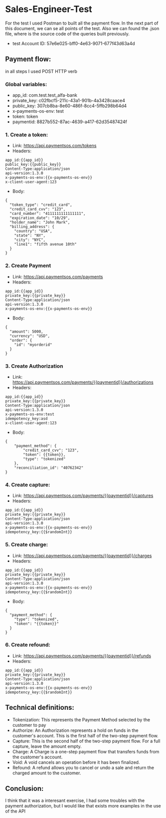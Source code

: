 # Sales-Engineer-Test

For the test I used Postman to built all the payment flow. In the next part of this document, we can se all points of the test. Also we can found the .json file, where is the source code of the queries built previously. 

- test Account ID: 57e6e025-bff0-4e63-9071-677f43d63a4d


## Payment flow:
in all steps I used POST HTTP verb
### Global variables:
- app_id: com.test.test_alfa-bank
- private_key: c02fbcf5-211c-43a1-901b-4a3428caace4
- public_key: 307cb8ba-8e60-486f-8cc4-5ffb298b64d4
- x-payments-os-env:  test
- token: token
- paymentid: 8827b552-87ac-4639-a417-62d35487424f
### 1. Create a token:
- Link: https://api.paymentsos.com/tokens
- Headers:
```
app_id:{{app_id}}
public_key:{{public_key}}
Content-Type:application/json
api-version:1.3.0
x-payments-os-env:{{x-payments-os-env}}
x-client-user-agent:123
```
- Body:
```
{
  "token_type": "credit_card",
  "credit_card_cvv": "123",
  "card_number": "4111111111111111",
  "expiration_date": "10/29",
  "holder_name": "John Mark",
  "billing_address": {
    "country": "USA",
    "state": "NY",
    "city": "NYC",
    "line1": "fifth avenue 10th"
  }
}
```

### 2. Create Payment 
- Link: https://api.paymentsos.com/payments
- Headers:
```
app_id:{{app_id}}
private_key:{{private_key}}
Content-Type:application/json
api-version:1.3.0
x-payments-os-env:{{x-payments-os-env}}
```
- Body:
```
{
  "amount": 5000,
  "currency": "USD",
  "order": {
    "id": "myorderid"
  }
} 
```
### 3. Create Authorization
- Link: https://api.paymentsos.com/payments/{{paymentid}}/authorizations
- Headers:
```
app_id:{{app_id}}
private_key:{{private_key}}
Content-Type:application/json
api-version:1.3.0
x-payments-os-env:test
idempotency_key:asd
x-client-user-agent:123
```
- Body:
```
{
    "payment_method": {
        "credit_card_cvv": "123",
        "token": {{token}},
        "type": "tokenized"
    },
    "reconciliation_id": "40762342"
}
```
### 4. Create capture:
- Link: https://api.paymentsos.com/payments/{{paymentid}}/captures
- Headers:
```
app_id:{{app_id}}
private_key:{{private_key}}
Content-Type:application/json
api-version:1.3.0
x-payments-os-env:{{x-payments-os-env}}
idempotency_key:{{$randomInt}}
```
### 5. Create charge:
- Link: https://api.paymentsos.com/payments/{{paymentid}}/charges
- Headers:
```
app_id:{{app_id}}
private_key:{{private_key}}
Content-Type:application/json
api-version:1.3.0
x-payments-os-env:{{x-payments-os-env}}
idempotency_key:{{$randomInt}}
```
- Body: 
```
{
  "payment_method": {
    "type": "tokenized",
    "token": "{{token}}"
  }
}
```
### 6. Create refound:
- Link: https://api.paymentsos.com/payments/{{paymentid}}/refunds
- Headers:
```
app_id:{{app_id}}
private_key:{{private_key}}
Content-Type:application/json
api-version:1.3.0
x-payments-os-env:{{x-payments-os-env}}
idempotency_key:{{$randomInt}}
```
## Technical definitions:
- Tokenization: This represents the Payment Method selected by the customer to pay
- Authorize: An Authorization represents a hold on funds in the customer's account. This is the first half of the two-step payment flow.
- Capture: This is the second half of the two-step payment flow. For a full capture, leave the amount empty.
- Charge: A Charge is a one-step payment flow that transfers funds from the customer's account.
- Void: A void cancels an operation before it has been finalized.
- Refound: A refund allows you to cancel or undo a sale and return the charged amount to the customer.
## Conclusion:
I think that it was a interesant exercise, I had some troubles with the payment authorization, but I would like that exists more examples in the use of the API 
